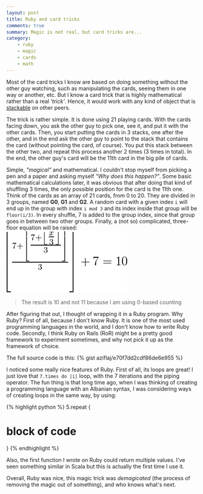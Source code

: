 ```yaml
---
layout: post
title: Ruby and card tricks
comments: true
summary: Magic is not real, but card tricks are...
category: 
    - ruby
    - magic
    - cards
    - math
---
```


Most of the card tricks I know are based on doing something without the other guy watching, such as manipulating the cards, seeing them in one way or another, etc. But I know a card trick that is highly mathematical rather than a real _'trick'_. Hence, it would work with any kind of object that is [stackable](https://www.google.com/search?q=stackable&ie=utf-8&oe=utf-8#q=define+stackable) on other peers.

The trick is rather simple. It is done using 21 playing cards. With the cards facing down, you ask the other guy to pick one, see it, and put it with the other cards. Then, you start putting the cards in 3 stacks, one after the other, and in the end ask the other guy to point to the stack that contains the card (without pointing the card, of course). You put this stack between the other two, and repeat this process another 2 times (3 times in total). In the end, the other guy's card will be the 11th card in the big pile of cards.

Simple, _"magical"_ and mathematical. I couldn't stop myself from picking a pen and a paper and asking myself _"Why does this happen?"_. Some basic mathematical calculations later, it was obvious that after doing that kind of shuffling 3 times, the only possible position for the card is the 11th one. Think of the cards as an array of 21 cards, from 0 to 20. They are divided in 3 groups, named **G0**, **G1** and **G2**. A random card with a given index `i` will end up in the group with index `i mod 3` and its index inside that group will be `floor(i/3)`. In every shuffle, 7 is added to the group index, since that group goes in between two other groups. Finally, a (not so) complicated, three-floor equation will be raised:
![three-floor equation](/images/magic-tricks/3rd.png)

> The result is 10 and not 11 because I am using 0-based counting


After figuring that out, I thought of wrapping it in a Ruby program. Why Ruby? First of all, because I don't know Ruby. It is one of the most used programming languages in the world, and I don't know how to write Ruby code. Secondly, I think Ruby on Rails (RoR) might be a pretty good framework to experiment sometimes, and why not pick it up as the framework of choice.

The full source code is this:
{% gist aziflaj/e70f7dd2cdf86de6e955 %}

I noticed some  really nice features of Ruby. 
First of all, its loops are great! I just love that `7.times do |i|` loop, with the 7 iterations and the piping operator. The fun thing is that long time ago, when I was thinking of creating a programming language with an Albanian syntax, I was considering ways of creating loops in the same way, by using:

{% highlight python %}
5.repeat {
  # block of code
}
{% endhighlight %}

Also, the first function I wrote on Ruby could return multiple values. I've seen something similar in Scala but this is actually the first time I use it.

Overall, Ruby was nice, this magic trick was _demagicated_ (the process of removing the magic out of something), and who knows what's next.

